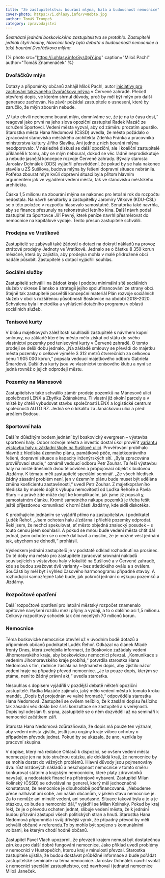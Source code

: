 ```yaml
---
title: "Ze zastupitelstva: bourání mlýna, hala a budoucnost nemocnice"
cover-photo: https://i.ohlasy.info/V48obt6.jpg
author: Tomáš Trumpeš
category: zpravodajství
---
```


*Šestnácté jednání boskovického zastupitelstva se protáhlo. Zastupitelé jednali čtyři hodiny, hlavními body byla debata o budoucnosti nemocnice a také bourání Dvořáčkova mlýna.*

{% photo src="https://i.ohlasy.info/Sys0pjY.jpg" caption="Miloš Pachl" author="Tomáš Znamenáček" %}

### Dvořáčkův mlýn

Dotazy a připomínky občanů zahájil Miloš Pachl, autor [iniciativy pro zachování takzvaného Dvořáčkova mlýna](http://www.ohlasy.info/clanky/2017/09/dvorackuv-mlyn.html) v Červené zahradě. Přečetl otevřený dopis, ve kterém shrnul důvody, proč by měl být mlýn pro další generace zachován. Na závěr požádal zastupitele o usnesení, které by zaručilo, že mlýn zbourán nebude.

„V tuto chvíli nechceme bourat mlýn, domníváme se, že je na to času dost,“ reagoval jako první na jeho slova opoziční zastupitel Radek Mazáč ze sdružení Sportovci. Vedení města vyzval, aby od záměru prozatím upustilo. Starostka města Hana Nedomová (ČSSD) uvedla, že město požádalo o zpracování stanoviska městského architekta Zdeňka Fránka a pracovníka ministerstva kultury Jiřího Slavíka. Ani jedno z nich bourání mlýna neodporovalo. V následné diskusi se další opoziční, ale i koaliční zastupitelé přikláněli k tomu, aby se mlýn neboural, dokud se věc řádně neprodiskutuje a nebude jasnější koncepce rozvoje Červené zahrady. Bývalý starosta Jaroslav Dohnálek (ODS) vyjádřil přesvědčení, že pokud by se hala nakonec stavěla u ZŠ Sušilova, budova mlýna by řešení dopravní situace nebránila. Potřeba zbourat mlýn kvůli dopravní situaci byla přitom hlavním argumentem jak ve vyjádření vedení města, tak ve stanovisku městského architekta.

Čáska 1,5 milionu na zbourání mlýna se nakonec pro letošní rok do rozpočtu nedostala. Na návrh senátorky a zastupitelky Jaromíry Vítkové (KDU-ČSL) se o této položce v rozpočtu hlasovalo samostatně. Senátorka také navrhla, aby se finance přesunuly na rekonstrukci letního kina. Další návrh podal zastupitel za Sportovce Jiří Pevný, které peníze navrhl přesměrovat do nemocnice na kapitálové výdaje. Tento přesun zastupitelé schválili.

### Prodejna ve Vratíkově

Zastupitelé se zabývali také žádostí o dotaci na dokrytí nákladů na provoz ztrátové prodejny Jednoty ve Vratíkově. Jednalo se o částku 8 350 korun měsíčně, která by zajistila, aby prodejna mohla v malé přidružené obci nadále působit. Zastupitelé s dotací vyjádřili souhlas. 

### Sociální služby

Zastupitelé schválili na žádost kraje i podobu minimální sítě sociálních služeb v okrese Blansko a strategii jejího spolufinancování ze strany obcí. Stejně tak zastupitelé posvětili koncepční materiál Plán rozvoje sociálních služeb v obci s rozšířenou působností Boskovice na období 2018–2020. Schválena byla i metodika a vyhlášení dotačního programu v oblasti sociálních služeb.

### Tenisové kurty

V bloku majetkových záležitostí souhlasili zastupitelé s návrhem kupní smlouvy, na základě které by město mělo získat od státu do svého vlastnictví pozemky pod tenisovými kurty v Červené zahradě. O tomto prodeji se delší dobu jednalo. „Na základě smlouvy se převádí do majetku města pozemky o celkové výměře 3 312 metrů čtverečních za celkovou cenu 1 905 000 korun,“ popsala vedoucí majetkového odboru Gabriela Šmardová. Další dva kurty jsou ve vlastnictví tenisového klubu a nyní se jedná rovněž o jejich odprodeji městu.

### Pozemky na Mánesově

Zastupitelstvo také schválilo záměr prodeje pozemků na Mánesově ulici společnosti LENX a Zbyňku Ždánskému. Ti vlastní již okolní parcely a v místě by chtěli vybudovat stavbu společnosti LENX a logistické centrum společnosti AUTO RZ. Jedná se o lokalitu za Janáčkovou ulicí a před areálem Bodosu.

### Sportovní hala

Dalším důležitým bodem jednání byl boskovický evergreen – výstavba sportovní haly. Odbor rozvoje města a investic dostal úkol prověřit [variantu výstavbu haly u základní školy na Sušilově ulici](http://www.ohlasy.info/clanky/2017/05/hala-susilova.html). Prověřování probíhalo hlavně z hlediska územního plánu, památkové péče, majetkoprávního řešení, dopravní situace a kapacity inženýrských sítí. „Byla zpracována prověřovací studie,“ oznámil vedoucí odboru Petr Zouhar. Ta řeší výstavbu haly na místě dnešních dvou tělocvičen a propojovací objekt s budovou Jízdárny. K tématu měli zastupitelé speciální seminář. „Ze všech hledisek žádný zásadní problém není, jen v územním plánu bude muset být udělána změna koeficientu zastavěnosti,“ uvedl Petr Zouhar. Z majetkoprávního hlediska by muselo dojít k výkupu nemovitostí od Luďka Řehoře a Pavla Stary – a právě zde může dojít ke komplikacím, jak jsme již popsali [v samostatném článku](http://www.ohlasy.info/clanky/2017/09/hala-susilova.html). Kromě samotného nákupu pozemků je třeba řešit ještě příjezdovou komunikaci k horní části Jízdárny, kde sídlí diskotéka.

K probíhajícím jednáním se vyjádřil přímo na zastupitelstvu i podnikatel Luděk Řehoř. „Jsem ochoten halu Jízdárna i přilehlé pozemky odprodat. Řekl jsem, že nechci spekulovat, ať město objedná znalecký posudek – s touto cenou jsem souhlasil. A pokud se mnou bude vedení města chtít dál jednat, jsem ochoten se o ceně dál bavit a myslím, že je možné vést jednání tak, abychom se dohodli,“ prohlásil.

Výsledkem jednání zastupitelů je v podstatě odklad rozhodnutí na prosinec. Do té doby má město pro zastupitele zpracovat srovnání nákladů souvisejících s výstavbou haly v lokalitě na Sušilově a v Červené zahradě, kde se budou zvažovat dvě varianty – bez atletického oválu a s oválem. Součástí by měl být i výhled časového harmonogramu případné stavby. A rozhodující samozřejmě také bude, jak pokročí jednání o výkupu pozemků a Jízdárny.

### Rozpočtové opatření

Další rozpočtové opatření pro letošní městský rozpočet znamenalo opětovné navýšení rozdílu mezi příjmy a výdaji, a to o dalšího asi 1,5 milionu. Celkový rozpočtový schodek tak činí necelých 70 milionů korun.

### Nemocnice

Téma boskovické nemocnice otevřel už v úvodním bodě dotazů a připomínek občanů podnikatel Luděk Řehoř. Odkázal na článek Mladé fronty Dnes, která zveřejnila informaci, že Boskovice zažádaly vedení Jihomoravského kraje, aby boskovickou nemocnici převzal. „Komunikace s vedením Jihomoravského kraje probíhá,“ potvrdila starostka Hana Nedomová s tím, radnice zaslala na hejtmanství dopis, aby zjistilo názor vedení hraje na případný převod nemocnice. „Je to pouze dopis, kterým se ptáme, není to žádný právní akt,“ uvedla starostka.

Nesouhlas s dopisem vyjádřili v pozdější debatě někteří opoziční zastupitelé. Radka Mazáče zajímalo, jaký mělo vedení města k tomuto kroku mandát. „Dopis byl projednán ve valné hromadě,“ odpověděla starostka Hana Nedomová. Zastupiteli se ovšem nelíbilo, že k zaslání dopisu řešícího tak zásadní věc došlo bez širší konzultace se zastupiteli a s veřejností. Dopis byl odeslán 9. srpna, zastupitelé se o něm dozvěděli až na semináři k nemocnici začátkem září.

Starosta Hana Nedomová zdůrazňovala, že dopis má pouze ten význam, aby vedení města zjistilo, jestli jsou orgány kraje vůbec ochotny o případném převodu jednat. Pokud by se ukázalo, že ano, vznikla by pracovní skupina.

V dopise, který má redakce Ohlasů k dispozici, se ovšem vedení města neomezuje jen na tuto stručnou otázku, ale dokládá kraji, že nemocnice by se mohla dostat do vážných problémů. Hlavní důvody jsou pojmenovány dva: růst mzdových nákladů a neschopnost nemocnice v tomto směru konkurovat státním a krajským nemocnicím, které platy zdravotníků navyšují, a nedostatek financí na přístrojové vybavení. Zastupitel Milan Kolínský (ČSSD) se odvolával na generel, který měl jednoznačně konstatovat, že nemocnice je dlouhodobě podfinancovaná. „Nebudeme přece nalhávat ani sobě, ani našim občanům, v jakém stavu nemocnice je. Za to nemůže ani minulé vedení, ani současné. Situace taková byla a je a je otázkou, co bude s nemocnicí dál,“ vyjádřil se Milan Kolínský. Pokud by kraj řekl, že je o převodu ochoten jednat, slibuje vedení města, že k jednání budou přizváni zástupci všech politických stran a hnutí. Starostka Hana Nedomová připomněla i svůj dřívější výrok, že případný převod by měli schválit občané v referendu.To by mohlo být spojeno s komunálními volbami, ke kterým chodí hodně občanů.

Zastupitel Pavel Vlach upozornil, že převzetí krajem nemusí být dostatečnou zárukou pro další dobré fungování nemocnice. Jako příklad uvedl problémy v nemocnici v Hustopečích, kterou kraj v minulosti převzal. Starostka zastupitele ujistila, že budou dostávat průběžné informace a bude pořádat zastupitelské semináře na téma nemocnice. Jaroslav Dohnálek navrhl svolat k nemocnici speciální zastupitelstvo, což navrhoval i jednatel nemocnice Miloš Janeček.
